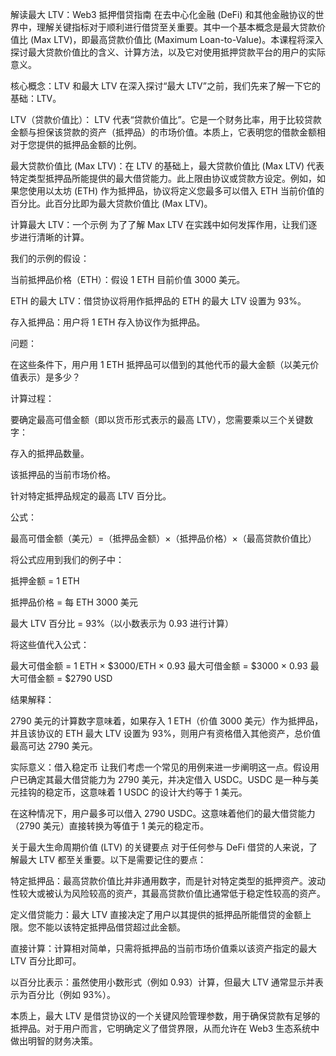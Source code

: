 解读最大 LTV：Web3 抵押借贷指南
在去中心化金融 (DeFi) 和其他金融协议的世界中，理解关键指标对于顺利进行借贷至关重要。其中一个基本概念是最大贷款价值比 (Max LTV)，即最高贷款价值比 (Maximum Loan-to-Value)。本课程将深入探讨最大贷款价值比的含义、计算方法，以及它对使用抵押贷款平台的用户的实际意义。

核心概念：LTV 和最大 LTV
在深入探讨“最大 LTV”之前，我们先来了解一下它的基础：LTV。

LTV（贷款价值比）： LTV 代表“贷款价值比”。它是一个财务比率，用于比较贷款金额与担保该贷款的资产（抵押品）的市场价值。本质上，它表明您的借款金额相对于您提供的抵押品金额的比例。

最大贷款价值比 (Max LTV)：在 LTV 的基础上，最大贷款价值比 (Max LTV) 代表特定类型抵押品所能提供的最大借贷能力。此上限由协议或贷款方设定。例如，如果您使用以太坊 (ETH) 作为抵押品，协议将定义您最多可以借入 ETH 当前价值的百分比。此百分比即为最大贷款价值比 (Max LTV)。

计算最大 LTV：一个示例
为了了解 Max LTV 在实践中如何发挥作用，让我们逐步进行清晰的计算。

我们的示例的假设：

当前抵押品价格（ETH）：假设 1 ETH 目前价值 3000 美元。

ETH 的最大 LTV：借贷协议将用作抵押品的 ETH 的最大 LTV 设置为 93%。

存入抵押品：用户将 1 ETH 存入协议作为抵押品。

问题：

在这些条件下，用户用 1 ETH 抵押品可以借到的其他代币的最大金额（以美元价值表示）是多少？

计算过程：

要确定最高可借金额（即以货币形式表示的最高 LTV），您需要乘以三个关键数字：

存入的抵押品数量。

该抵押品的当前市场价格。

针对特定抵押品规定的最高 LTV 百分比。

公式：

最高可借金额（美元）=（抵押品金额）×（抵押品价格）×（最高贷款价值比）

将公式应用到我们的例子中：

抵押金额 = 1 ETH

抵押品价格 = 每 ETH 3000 美元

最大 LTV 百分比 = 93%（以小数表示为 0.93 进行计算）

将这些值代入公式：

最大可借金额 = 1 ETH × $3000/ETH × 0.93
最大可借金额 = $3000 × 0.93
最大可借金额 = $2790 USD

结果解释：

2790 美元的计算数字意味着，如果存入 1 ETH（价值 3000 美元）作为抵押品，并且该协议的 ETH 最大 LTV 设置为 93%，则用户有资格借入其他资产，总价值最高可达 2790 美元。

实际意义：借入稳定币
让我们考虑一个常见的用例来进一步阐明这一点。假设用户已确定其最大借贷能力为 2790 美元，并决定借入 USDC。USDC 是一种与美元挂钩的稳定币，这意味着 1 USDC 的设计大约等于 1 美元。

在这种情况下，用户最多可以借入 2790 USDC。这意味着他们的最大借贷能力（2790 美元）直接转换为等值于 1 美元的稳定币。

关于最大生命周期价值 (LTV) 的关键要点
对于任何参与 DeFi 借贷的人来说，了解最大 LTV 都至关重要。以下是需要记住的要点：

特定抵押品：最高贷款价值比并非通用数字，而是针对特定类型的抵押资产。波动性较大或被认为风险较高的资产，其最高贷款价值比通常低于稳定性较高的资产。

定义借贷能力：最大 LTV 直接决定了用户以其提供的抵押品所能借贷的金额上限。您不能以该特定抵押品借贷超过此金额。

直接计算：计算相对简单，只需将抵押品的当前市场价值乘以该资产指定的最大 LTV 百分比即可。

以百分比表示：虽然使用小数形式（例如 0.93）计算，但最大 LTV 通常显示并表示为百分比（例如 93%）。

本质上，最大 LTV 是借贷协议的一个关键风险管理参数，用于确保贷款有足够的抵押品。对于用户而言，它明确定义了借贷界限，从而允许在 Web3 生态系统中做出明智的财务决策。

